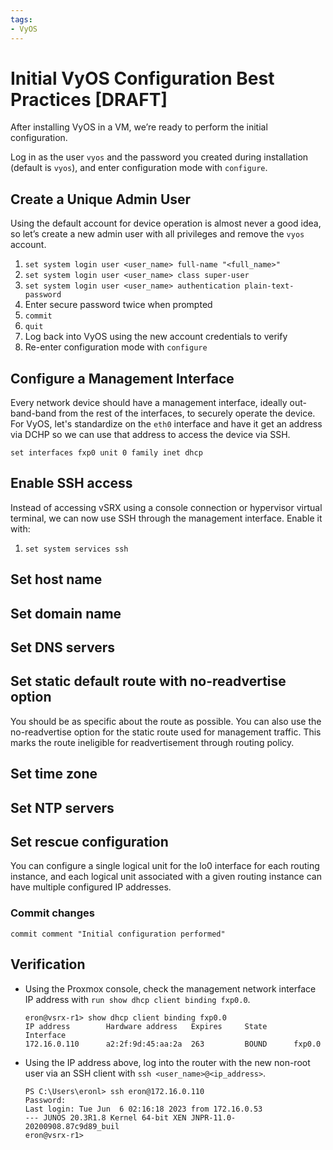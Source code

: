 ```yaml
---
tags:
- VyOS
---
```


# Initial VyOS Configuration Best Practices [DRAFT]

After installing VyOS in a VM, we’re ready to perform the initial configuration.

Log in as the user `vyos` and the password you created during installation
(default is `vyos`), and enter configuration mode with `configure`.

## Create a Unique Admin User

Using the default account for device operation is almost never a good idea, so
let’s create a new admin user with all privileges and remove the `vyos` account.

1. `set system login user <user_name> full-name "<full_name>"`
2. `set system login user <user_name> class super-user`
3. `set system login user <user_name> authentication plain-text-password`
4. Enter secure password twice when prompted
5. `commit`
6. `quit`
7. Log back into VyOS using the new account credentials to verify
8. Re-enter configuration mode with `configure`

## Configure a Management Interface

Every network device should have a management interface, ideally out-band-band
from the rest of the interfaces, to securely operate the device. For VyOS, let's
standardize on the `eth0` interface and have it get an address via DCHP so we
can use that address to access the device via SSH.


```
set interfaces fxp0 unit 0 family inet dhcp
```

## Enable SSH access

Instead of accessing vSRX using a console connection or hypervisor virtual terminal, we can now use SSH through the management interface. Enable it with:

1. `set system services ssh`

## Set host name

## Set domain name

## Set DNS servers

## Set static default route with no-readvertise option

You should be as specific about the route as possible. You can also use the
no-readvertise option for the static route used for management traffic. This marks
the route ineligible for readvertisement through routing policy.

## Set time zone

## Set NTP servers

## Set rescue configuration

You can configure a single logical unit for the lo0 interface for each routing instance, and each logical unit associated with a given routing instance can have multiple configured IP addresses.

### Commit changes

`commit comment "Initial configuration performed"`

## Verification

- Using the Proxmox console, check the management network interface IP address with `run show dhcp client binding fxp0.0`.
    
    ```
    eron@vsrx-r1> show dhcp client binding fxp0.0
    IP address        Hardware address   Expires     State      Interface
    172.16.0.110      a2:2f:9d:45:aa:2a  263         BOUND      fxp0.0
    ```
    
- Using the IP address above, log into the router with the new non-root user via an SSH client with `ssh <user_name>@<ip_address>`.
    
    ```
    PS C:\Users\eronl> ssh eron@172.16.0.110
    Password:
    Last login: Tue Jun  6 02:16:18 2023 from 172.16.0.53
    --- JUNOS 20.3R1.8 Kernel 64-bit XEN JNPR-11.0-20200908.87c9d89_buil
    eron@vsrx-r1>
    ```
